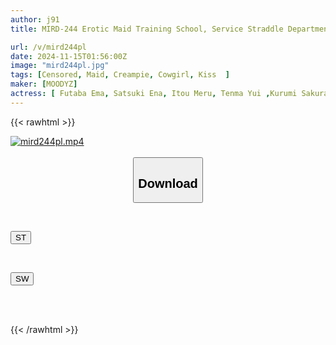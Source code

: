```yaml
---
author: j91
title: MIRD-244 Erotic Maid Training School, Service Straddle Department, Sticky Tongue-kissing, Cowgirl, Creampie Department

url: /v/mird244pl
date: 2024-11-15T01:56:00Z
image: "mird244pl.jpg"
tags: [Censored, Maid, Creampie, Cowgirl, Kiss	]
maker: [MOODYZ]
actress: [ Futaba Ema, Satsuki Ena, Itou Meru, Tenma Yui ,Kurumi Sakura, Shiraishi Momo, Kikuchi Haru, Himekawa Kanon ]
---
```



{{< rawhtml >}}

<div class="video" data-videoid="V0l77pwOddcKG6y">
    <a href="javascript:;">
        <img src="/v/mird244pl/mird244pl.jpg" width="WIDTH" height="HEIGHT" alt="mird244pl.mp4" loading="lazy">
    </a>
</div>

<script type="text/javascript" src="https://j91.asia/asset/on-demand-st.js"></script>

<br>
  <link rel="stylesheet" href="https://j91.asia/asset/bs5.css">
  
  <center>
  <button class="btn btn-primary" type="button" data-bs-toggle="collapse" data-bs-target=".multi-collapse" aria-expanded="false" aria-controls="multiCollapseExample1 multiCollapseExample2"><h2>Download</h2></button></center>
</p>
<div class="row">
  <div class="col">
    <div class="collapse multi-collapse" id="multiCollapseExample1">
      <div class="card card-body">
	      	      <br>
<div class="buttons">  
<p><a href="/v/mird244pl/st.html" target="_blank"><button class="btn-hover color-3"><i class="fa fa-download"></i> ST</button></a></p></div>
    </div>
  </div>
</div>
  <div class="col">
    <div class="collapse multi-collapse" id="multiCollapseExample2">
      <div class="card card-body">
	      <br>
<div class="buttons">
<p><a href="/v/mird244pl/sw.html" target="_blank"><button class="btn-hover color-2"><i class="fa fa-download"></i> SW</button></a></p></div>
<br><br>
      </div>
    </div>
  </div>
</div>

{{< /rawhtml >}}